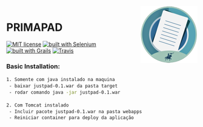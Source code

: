 <img src="./logo.png" width="150" align="right">

# PRIMAPAD
[![MIT license](https://img.shields.io/badge/license-MIT-blue.svg)](https://github.com/timgrossmann/InstaPy/blob/master/LICENSE)
[![built with Selenium](https://img.shields.io/badge/built%20with-Selenium-yellow.svg)](https://github.com/SeleniumHQ/selenium)
[![built with Grails](https://img.shields.io/badge/built%20with-Grails-red.svg)](https://www.python.org/)
[![Travis](https://img.shields.io/travis/rust-lang/rust.svg)](https://travis-ci.org/timgrossmann/InstaPy)

### Basic Installation:

```bash
1. Somente com java instalado na maquina
 - baixar justpad-0.1.war da pasta target
 - rodar comando java -jar justpad-0.1.war
 
2. Com Tomcat instalado
 - Incluir pacote justpad-0.1.war na pasta webapps
 - Reiniciar container para deploy da aplicação
```
